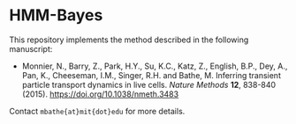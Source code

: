 # HMM-Bayes

This repository implements the method described in the following manuscript:
* Monnier, N., Barry, Z., Park, H.Y., Su, K.C., Katz, Z., English, B.P., Dey, A., Pan, K., Cheeseman, I.M., Singer, R.H. and Bathe, M. Inferring transient particle transport dynamics in live cells. *Nature Methods* **12**, 838-840 (2015). https://doi.org/10.1038/nmeth.3483

Contact `mbathe{at}mit{dot}edu` for more details.
